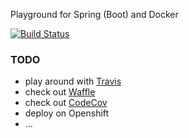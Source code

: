 Playground for Spring (Boot) and Docker 

[![Build Status](https://travis-ci.org/Regi666/senseless-core.svg?branch=master)](https://travis-ci.org/Regi666/senseless-core)

### TODO
+ play around with [Travis](https://travis-ci.org/Regi666/senseless-core)
+ check out [Waffle](waffle.io)
+ check out [CodeCov](https://codecov.io/)
+ deploy on Openshift
+ ...

